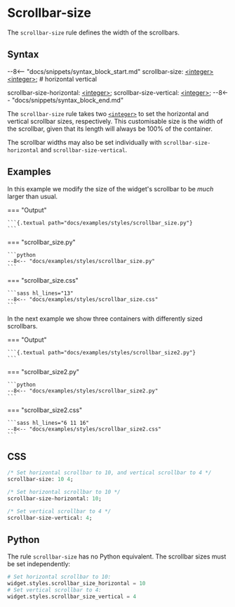 # Scrollbar-size

The `scrollbar-size` rule defines the width of the scrollbars.

## Syntax

--8<-- "docs/snippets/syntax_block_start.md"
scrollbar-size: <a href="../../css_types/integer">&lt;integer&gt;</a> <a href="../../css_types/integer">&lt;integer&gt;</a>;
              # horizontal vertical

scrollbar-size-horizontal: <a href="../../css_types/integer">&lt;integer&gt;</a>;
scrollbar-size-vertical: <a href="../../css_types/integer">&lt;integer&gt;</a>;
--8<-- "docs/snippets/syntax_block_end.md"

The `scrollbar-size` rule takes two [`<integer>`](../css_types/integer.md) to set the horizontal and vertical scrollbar sizes, respectively.
This customisable size is the width of the scrollbar, given that its length will always be 100% of the container.

The scrollbar widths may also be set individually with `scrollbar-size-horizontal` and `scrollbar-size-vertical`.

## Examples

In this example we modify the size of the widget's scrollbar to be _much_ larger than usual.

=== "Output"

    ```{.textual path="docs/examples/styles/scrollbar_size.py"}
    ```

=== "scrollbar_size.py"

    ```python
    --8<-- "docs/examples/styles/scrollbar_size.py"
    ```

=== "scrollbar_size.css"

    ```sass hl_lines="13"
    --8<-- "docs/examples/styles/scrollbar_size.css"
    ```

In the next example we show three containers with differently sized scrollbars.

=== "Output"

    ```{.textual path="docs/examples/styles/scrollbar_size2.py"}
    ```

=== "scrollbar_size2.py"

    ```python
    --8<-- "docs/examples/styles/scrollbar_size2.py"
    ```

=== "scrollbar_size2.css"

    ```sass hl_lines="6 11 16"
    --8<-- "docs/examples/styles/scrollbar_size2.css"
    ```

## CSS

```sass
/* Set horizontal scrollbar to 10, and vertical scrollbar to 4 */
scrollbar-size: 10 4;

/* Set horizontal scrollbar to 10 */
scrollbar-size-horizontal: 10;

/* Set vertical scrollbar to 4 */
scrollbar-size-vertical: 4;
```

## Python

The rule `scrollbar-size` has no Python equivalent.
The scrollbar sizes must be set independently:

```py
# Set horizontal scrollbar to 10:
widget.styles.scrollbar_size_horizontal = 10
# Set vertical scrollbar to 4:
widget.styles.scrollbar_size_vertical = 4
```
